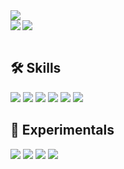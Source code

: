 <div>
  <img style="display: block;" src="https://capsule-render.vercel.app/api?type=waving&color=0:feac5e,50:c779d0,100:4bc0c8&height=300&section=header&text=JamOnDa%20😴&desc=The%20person%20who%20loves%20sleep..%20🛏️&fontSize=90&fontColor=f7f5f5&descAlign=52&descAlignY=64" />
</div>

<div>
  <img align="left" src="https://github-readme-stats.vercel.app/api?username=slo0ey&bg_color=30,e96443,904e95&title_color=fff&text_color=fff" />
  <img src="http://mazassumnida.wtf/api/v2/generate_badge?boj=jamonda" />
</div>

</br>

<div>
  <h2>🛠 Skills</h2>
  <img src="https://img.shields.io/badge/Kotlin-7F52FF.svg?&style=for-the-badge&logo=Kotlin&logoColor=white" />
  <img src="https://img.shields.io/badge/TypeScript-3178C6.svg?&style=for-the-badge&logo=TypeScript&logoColor=white" />
  <img src="https://img.shields.io/badge/Python-3776AB.svg?&style=for-the-badge&logo=Python&logoColor=white" />
  <img src="https://img.shields.io/badge/HTML5-E34F26.svg?&style=for-the-badge&logo=HTML5&logoColor=white" />
  <img src="https://img.shields.io/badge/CSS3-1572B6.svg?&style=for-the-badge&logo=CSS3&logoColor=white" />
  <img src="https://img.shields.io/badge/JavaScript-F7DF1E.svg?&style=for-the-badge&logo=JavaScript&logoColor=white" />
</div>

<div>
  <h2>🧪 Experimentals</h2>
  <img src="https://img.shields.io/badge/Android-3DDC84.svg?&style=for-the-badge&logo=Android&logoColor=white" />
  <img src="https://img.shields.io/badge/jetpackcompose-4285F4.svg?&style=for-the-badge&logo=jetpackcompose&logoColor=white" />
  <img src="https://img.shields.io/badge/React-61DAFB.svg?&style=for-the-badge&logo=React&logoColor=white" />
  <img src="https://img.shields.io/badge/Svelte-FF3E00.svg?&style=for-the-badge&logo=Svelte&logoColor=white" />
</div>
